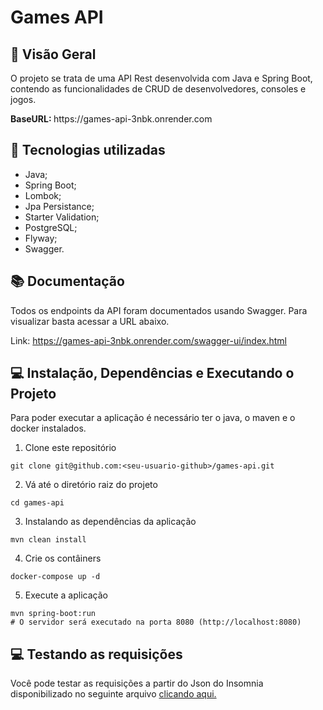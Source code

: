 # Games API

## 📌 Visão Geral

O projeto se trata de uma API Rest desenvolvida com Java e Spring Boot, contendo as funcionalidades de CRUD de desenvolvedores, consoles e jogos.

<p> <strong> BaseURL: </strong> https://games-api-3nbk.onrender.com </p>

## 🚀 Tecnologias utilizadas

- Java;
- Spring Boot;
- Lombok;
- Jpa Persistance;
- Starter Validation;
- PostgreSQL;
- Flyway;
- Swagger.

## 📚 Documentação

Todos os endpoints da API foram documentados usando Swagger. Para visualizar basta acessar a URL abaixo.

<p>Link: <a href="https://games-api-3nbk.onrender.com/swagger-ui/index.html" target="_blank">https://games-api-3nbk.onrender.com/swagger-ui/index.html</a></p>

## 💻 Instalação, Dependências e Executando o Projeto

Para poder executar a aplicação é necessário ter o java, o maven e o docker instalados.

1. Clone este repositório

```shell
git clone git@github.com:<seu-usuario-github>/games-api.git
```

2. Vá até o diretório raiz do projeto

```shell
cd games-api
```

3. Instalando as dependências da aplicação

```shell
mvn clean install
```

4. Crie os contâiners

```shell
docker-compose up -d
```

5. Execute a aplicação

```shell
mvn spring-boot:run
# O servidor será executado na porta 8080 (http://localhost:8080)
```

## 💻 Testando as requisições

Você pode testar as requisições a partir do Json do Insomnia disponibilizado no seguinte arquivo <a href="./src/main/java/diamond/games/assets/Insomnia.json" target='_blank'>clicando aqui.</a>
